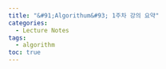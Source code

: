 ```yaml
---
title: "&#91;Algorithum&#93; 1주차 강의 요약"
categories:
  - Lecture Notes
tags:
  - algorithm
toc: true
---
```


